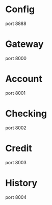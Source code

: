 
# Config
port 8888

# Gateway
port 8000

# Account
port 8001

# Checking
port 8002

# Credit
port 8003

# History
port 8004

